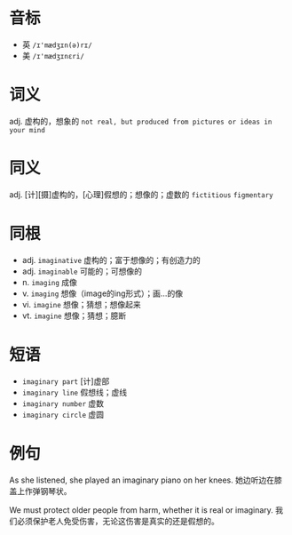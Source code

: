 # 音标

- 英 `/ɪ'mædʒɪn(ə)rɪ/`
- 美 `/ɪ'mædʒɪnɛri/`

# 词义

adj. 虚构的，想象的
`not real, but produced from pictures or ideas in your mind`

# 同义

adj. [计][摄]虚构的，[心理]假想的；想像的；虚数的
`fictitious` `figmentary`

# 同根

- adj. `imaginative` 虚构的；富于想像的；有创造力的
- adj. `imaginable` 可能的；可想像的
- n. `imaging` 成像
- v. `imaging` 想像（image的ing形式）；画…的像
- vi. `imagine` 想像；猜想；想像起来
- vt. `imagine` 想像；猜想；臆断

# 短语

- `imaginary part` [计]虚部
- `imaginary line` 假想线；虚线
- `imaginary number` 虚数
- `imaginary circle` 虚圆

# 例句

As she listened, she played an imaginary piano on her knees.
她边听边在膝盖上作弹钢琴状。

We must protect older people from harm, whether it is real or imaginary.
我们必须保护老人免受伤害，无论这伤害是真实的还是假想的。


